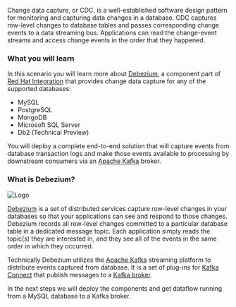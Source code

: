 Change data capture, or CDC, is a well-established software design pattern for monitoring and capturing data changes in a database. CDC captures row-level changes to database tables and passes corresponding change events to a data streaming bus. Applications can read the change-event streams and access change events in the order that they happened.

### What you will learn

In this scenario you will learn more about [Debezium](http://debezium.io/), a component part of [Red Hat Integration](https://www.redhat.com/en/products/integration) that provides change data capture for any of the supported databases:

* MySQL
* PostgreSQL
* MongoDB
* Microsoft SQL Server
* Db2 (Technical Preview)

You will deploy a complete end-to-end solution that will capture events from database transaction logs and make those events available to processing by downstream consumers via an [Apache Kafka](https://kafka.apache.org/) broker.

### What is Debezium?

![Logo](../../../assets/middleware/debezium-getting-started/debezium-logo.png)

[Debezium](http://debezium.io/) is a set of distributed services capture row-level changes in your databases so that your applications can see and respond to those changes.
Debezium records all row-level changes committed to a particular database table in a dedicated message topic.
Each application simply reads the topic(s) they are interested in, and they see all of the events in the same order in which they occurred.

Technically Debezium utilizes the [Apache Kafka](https://kafka.apache.org/) streaming platform to distribute events captured from database.
It is a set of plug-ins for [Kafka Connect](https://kafka.apache.org/documentation/#connect) that publish messages to a [Kafka broker](https://kafka.apache.org/documentation/#uses_messaging).

In the next steps we will deploy the components and get dataflow running from a MySQL database to a Kafka broker.
